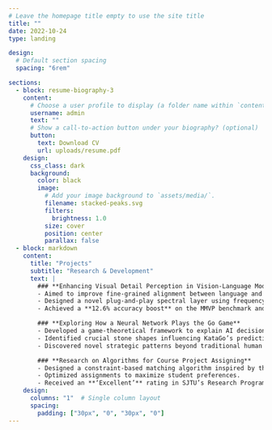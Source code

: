 ```yaml
---
# Leave the homepage title empty to use the site title
title: ""
date: 2022-10-24
type: landing

design:
  # Default section spacing
  spacing: "6rem"

sections:
  - block: resume-biography-3
    content:
      # Choose a user profile to display (a folder name within `content/authors/`)
      username: admin
      text: ""
      # Show a call-to-action button under your biography? (optional)
      button:
        text: Download CV
        url: uploads/resume.pdf
    design:
      css_class: dark
      background:
        color: black
        image:
          # Add your image background to `assets/media/`.
          filename: stacked-peaks.svg
          filters:
            brightness: 1.0
          size: cover
          position: center
          parallax: false
  - block: markdown
    content:
      title: "Projects"
      subtitle: "Research & Development"
      text: |
        ### **Enhancing Visual Detail Perception in Vision-Language Models**  
        - Aimed to improve fine-grained alignment between language and vision in models like CLIP by enhancing perception of visual details.  
        - Designed a novel plug-and-play spectral layer using frequency analysis to diversify image patch embeddings.  
        - Achieved a **12.6% accuracy boost** on the MMVP benchmark and surpassed diffusion-based methods by **7.4%**.  

        ### **Exploring How a Neural Network Plays the Go Game**  
        - Developed a game-theoretical framework to explain AI decision-making in Go.  
        - Identified crucial stone shapes influencing KataGo’s predictions.  
        - Discovered novel strategic patterns beyond traditional human knowledge.  

        ### **Research on Algorithms for Course Project Assigning**  
        - Designed a constraint-based matching algorithm inspired by the Hungarian algorithm.  
        - Optimized assignments to maximize student preferences.  
        - Received an **‘Excellent’** rating in SJTU’s Research Program.  
    design:
      columns: "1"  # Single column layout
      spacing:
        padding: ["30px", "0", "30px", "0"]
---
```

